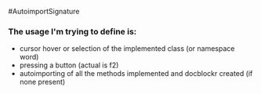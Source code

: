 #AutoimportSignature

### The usage I'm trying to define is:

* cursor hover or selection of the implemented class (or namespace word)
* pressing a button (actual is f2)
* autoimporting of all the methods implemented and docblockr created (if none present)  